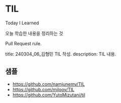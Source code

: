 # TIL

Today I Learned

오늘 학습한 내용을 정리하는 것

Pull Request rule.

title: 240304_06_김형민 TIL 작성.
description: TIL 내용.

## 샘플
- https://github.com/namjunemy/TIL
- https://github.com/milooy/TIL
- https://github.com/YutoMizutani/til
